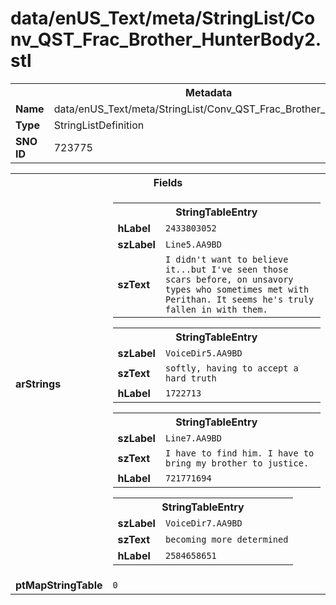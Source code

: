 <h1>data/enUS_Text/meta/StringList/Conv_QST_Frac_Brother_HunterBody2.stl</h1><table><tr><th colspan="100%">Metadata</th></tr><tr><td><b>Name</b></td><td>data/enUS_Text/meta/StringList/Conv_QST_Frac_Brother_HunterBody2.stl</td></tr><tr><td><b>Type</b></td><td>StringListDefinition</td></tr><tr><td><b>SNO ID</b></td><td>723775</td></tr></table>

<table><tr><th colspan="100%">Fields</th></tr><tr><td><b>arStrings</b></td><td><table><tr><th colspan="100%">StringTableEntry</th></tr><tr><td><b>hLabel</b></td><td><code>2433803052</code></td></tr><tr><td><b>szLabel</b></td><td><code>Line5.AA9BD</code></td></tr><tr><td><b>szText</b></td><td><code>I didn't want to believe it...but I've seen those scars before, on unsavory types who sometimes met with Perithan. It seems he's truly fallen in with them.</code></td></tr></table>


<table><tr><th colspan="100%">StringTableEntry</th></tr><tr><td><b>szLabel</b></td><td><code>VoiceDir5.AA9BD</code></td></tr><tr><td><b>szText</b></td><td><code>softly, having to accept a hard truth</code></td></tr><tr><td><b>hLabel</b></td><td><code>1722713</code></td></tr></table>


<table><tr><th colspan="100%">StringTableEntry</th></tr><tr><td><b>szLabel</b></td><td><code>Line7.AA9BD</code></td></tr><tr><td><b>szText</b></td><td><code>I have to find him. I have to bring my brother to justice.</code></td></tr><tr><td><b>hLabel</b></td><td><code>721771694</code></td></tr></table>


<table><tr><th colspan="100%">StringTableEntry</th></tr><tr><td><b>szLabel</b></td><td><code>VoiceDir7.AA9BD</code></td></tr><tr><td><b>szText</b></td><td><code>becoming more determined</code></td></tr><tr><td><b>hLabel</b></td><td><code>2584658651</code></td></tr></table>


</td></tr><tr><td><b>ptMapStringTable</b></td><td><code>0</code></td></tr></table>

